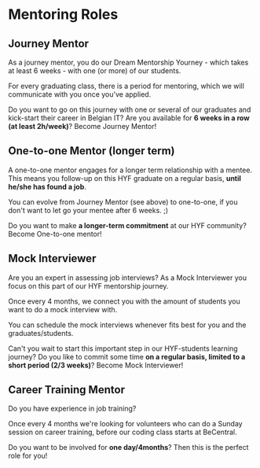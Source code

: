 # Mentoring Roles

## Journey Mentor

As a journey mentor, you do our Dream Mentorship Yourney - which takes at least 6 weeks - with one \(or more\) of our students.  
  
For every graduating class, there is a period for mentoring, which we will communicate with you once you've applied.

Do you want to go on this journey with one or several of our graduates and kick-start their career in Belgian IT? Are you available for **6 weeks in a row \(at least 2h/week\)**? Become Journey Mentor!

## One-to-one Mentor \(longer term\)

A one-to-one mentor engages for a longer term relationship with a mentee. This means you follow-up on this HYF graduate on a regular basis, **until he/she has found a job**.

You can evolve from Journey Mentor \(see above\) to one-to-one, if you don't want to let go your mentee after 6 weeks. ;\)

Do you want to make **a longer-term commitment** at our HYF community? Become One-to-one mentor!

## Mock Interviewer

Are you an expert in assessing job interviews? As a Mock Interviewer you focus on this part of our HYF mentorship journey.  
  
Once every 4 months, we connect you with the amount of students you want to do a mock interview with.  
  
You can schedule the mock interviews whenever fits best for you and the graduates/students.  
  
Can't you wait to start this important step in our HYF-students learning journey? Do you like to commit some time **on a regular basis, limited to a short period \(2/3 weeks\)**? Become Mock Interviewer!

## Career Training Mentor

Do you have experience in job training?

Once every 4 months we're looking for volunteers who can do a Sunday session on career training, before our coding class starts at BeCentral.

Do you want to be involved for **one day/4months**? Then this is the perfect role for you!

